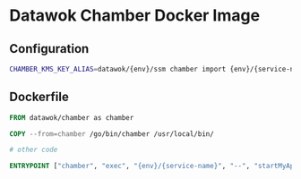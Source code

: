 # Datawok Chamber Docker Image

## Configuration

```sh
CHAMBER_KMS_KEY_ALIAS=datawok/{env}/ssm chamber import {env}/{service-name} {env}/{service-name}.json
```

## Dockerfile

```Dockerfile
FROM datawok/chamber as chamber

COPY --from=chamber /go/bin/chamber /usr/local/bin/

# other code

ENTRYPOINT ["chamber", "exec", "{env}/{service-name}", "--", "startMyAppScript" ]
```
